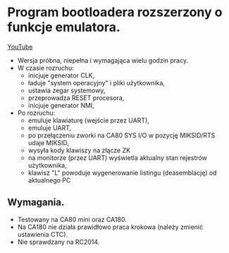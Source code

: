 # Program bootloadera rozszerzony o funkcje emulatora.
[YouTube](https://youtu.be/CPxt6IMGpsw)
- Wersja próbna, niepełna i wymagająca wielu godzin pracy.
- W czasie rozruchu:
    - inicjuje generator CLK,
    - ładuje "system operacyjny" i pliki użytkownika,
    - ustawia zegar systemowy,
    - przeprowadza RESET procesora,
    - inicjuje generator NMI,
- Po rozruchu:
    - emuluje klawiaturę (wejście przez UART),
    - emuluje UART,
    - po przełączeniu zworki na CA80 SYS I/O w pozycję MIKSID/RTS udaje MIKSID,
    - wysyła kody klawiszy na złącze ZK
    - na monitorze (przez UART) wyświetla aktualny stan rejestrów użytkownika,
    - klawisz "L" powoduje wygenerowanie listingu (deasemblację) od aktualnego PC
## Wymagania.
- Testowany na CA80 mini oraz CA180.
- Na CA180 nie działa prawidłowo praca krokowa (należy zmienić ustawienia CTC).
- Nie sprawdzany na RC2014.
